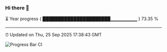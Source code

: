### Hi there 👋

⏳ Year progress { ██████████████████████▁▁▁▁▁▁▁▁ } 73.35 %

---

⏰ Updated on Thu, 25 Sep 2025 17:38:43 GMT

![Progress Bar CI](https://github.com/IshwaranRudhara/GIT-ACTION/workflows/Progress%20Bar%20CI/badge.svg)
